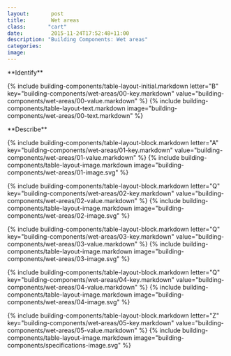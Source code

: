 ```yaml
---
layout:       post
title:        Wet areas
class:       "cart"
date:         2015-11-24T17:52:48+11:00
description: "Building Components: Wet areas"
categories:      
image:        
---
```

<div class="building-components">
<dl>


<div markdown="1" class="building-components-title">
<span class="caps">**Identify**</span>
</div>

{% include building-components/table-layout-initial.markdown letter="B" key="building-components/wet-areas/00-key.markdown" value="building-components/wet-areas/00-value.markdown" %}
{% include building-components/table-layout-text.markdown image="building-components/wet-areas/00-text.markdown" %}

<div markdown="1" class="building-components-title">
<span class="caps">**Describe**</span>
</div>

{% include building-components/table-layout-block.markdown letter="A" key="building-components/wet-areas/01-key.markdown" value="building-components/wet-areas/01-value.markdown" %}
{% include building-components/table-layout-image.markdown image="building-components/wet-areas/01-image.svg" %}

{% include building-components/table-layout-block.markdown letter="Q" key="building-components/wet-areas/02-key.markdown" value="building-components/wet-areas/02-value.markdown"  %}
{% include building-components/table-layout-image.markdown image="building-components/wet-areas/02-image.svg" %}

{% include building-components/table-layout-block.markdown letter="Q" key="building-components/wet-areas/03-key.markdown" value="building-components/wet-areas/03-value.markdown"  %}
{% include building-components/table-layout-image.markdown image="building-components/wet-areas/03-image.svg" %}

{% include building-components/table-layout-block.markdown letter="Q" key="building-components/wet-areas/04-key.markdown" value="building-components/wet-areas/04-value.markdown"  %}
{% include building-components/table-layout-image.markdown image="building-components/wet-areas/04-image.svg" %}

{% include building-components/table-layout-block.markdown letter="Z" key="building-components/wet-areas/05-key.markdown" value="building-components/wet-areas/05-value.markdown"  %}
{% include building-components/table-layout-image.markdown image="building-components/specifications-image.svg" %}

</dl>
</div>